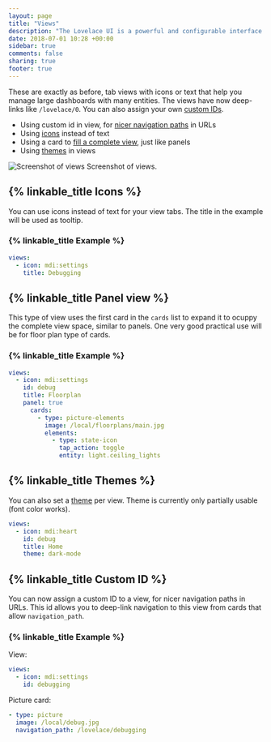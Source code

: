 ```yaml
---
layout: page
title: "Views"
description: "The Lovelace UI is a powerful and configurable interface for Home Assistant."
date: 2018-07-01 10:28 +00:00
sidebar: true
comments: false
sharing: true
footer: true
---
```


These are exactly as before, tab views with icons or text that help you manage large dashboards with many entities. The views have now deep-links like `/lovelace/0`. You can also assign your own [custom IDs](/lovelace/views/#custom-id).

- Using custom id in view, for [nicer navigation paths](/lovelace/views/#custom-id) in URLs
- Using [icons](/lovelace/views/#icons) instead of text
- Using a card to [fill a complete view](/lovelace/views/#panel-view), just like panels
- Using [themes](/lovelace/views/#themes) in views



<p class='img'>
<img src='/images/lovelace/lovelace_views.gif' alt='Screenshot of views'>
Screenshot of views.
</p>

## {% linkable_title Icons %}

You can use icons instead of text for your view tabs. The title in the example will be used as tooltip. 

### {% linkable_title Example %}

```yaml
views:
  - icon: mdi:settings
    title: Debugging
```

## {% linkable_title Panel view %}

This type of view uses the first card in the `cards` list to expand it to ocuppy the complete view space, similar to panels. One very good practical use will be for floor plan type of cards.

### {% linkable_title Example %}

```yaml
views:
  - icon: mdi:settings
    id: debug
    title: Floorplan
    panel: true
      cards:
        - type: picture-elements
          image: /local/floorplans/main.jpg
          elements:
            - type: state-icon
              tap_action: toggle
              entity: light.ceiling_lights
```

## {% linkable_title Themes %}

You can also set a [theme](/frontend/#themes) per view. Theme is currently only partially usable (font color works).

```yaml
views:
  - icon: mdi:heart
    id: debug
    title: Home
    theme: dark-mode
```

## {% linkable_title Custom ID %}

You can now assign a custom ID to a view, for nicer navigation paths in URLs. This id allows you to deep-link navigation to this view from cards that allow `navigation_path`. 

### {% linkable_title Example %}

View:

```yaml
views:
  - icon: mdi:settings
    id: debugging
```

Picture card:

```yaml
- type: picture
  image: /local/debug.jpg
  navigation_path: /lovelace/debugging
```
